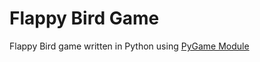 # Flappy Bird Game

Flappy Bird game written in Python using [PyGame Module](https://www.pygame.org/docs/)

